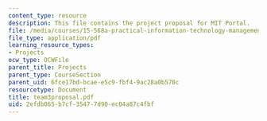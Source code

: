 ```yaml
---
content_type: resource
description: This file contains the project proposal for MIT Portal.
file: /media/courses/15-568a-practical-information-technology-management-spring-2005/2efdb065b7cf35477d90ec04a87c4fbf_team3proposal.pdf
file_type: application/pdf
learning_resource_types:
- Projects
ocw_type: OCWFile
parent_title: Projects
parent_type: CourseSection
parent_uid: 6fce17bd-bcae-e5c9-fbf4-9ac28a0b570c
resourcetype: Document
title: team3proposal.pdf
uid: 2efdb065-b7cf-3547-7d90-ec04a87c4fbf
---
```

